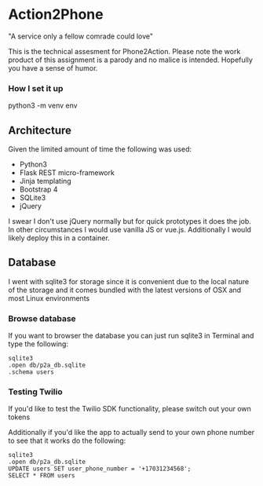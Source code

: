 # Action2Phone
"A service only a fellow comrade could love"

This is the technical assesment for Phone2Action. Please note the work product of this assignment is a parody and no malice is intended. Hopefully you have a sense of humor.

### How I set it up
python3 -m venv env


## Architecture
Given the limited amount of time the following was used:
* Python3
* Flask REST micro-framework
* Jinja templating
* Bootstrap 4
* SQLite3
* jQuery

I swear I don't use jQuery normally but for quick prototypes it does the job.
In other circumstances I would use vanilla JS or vue.js. Additionally I would likely deploy this in a container.

## Database
I went with sqlite3 for storage since it is convenient due to the local nature of the storage and it comes bundled with the latest versions of OSX and most Linux environments

### Browse database
If you want to browser the database you can just run sqlite3 in Terminal and type the following:
```
sqlite3
.open db/p2a_db.sqlite
.schema users
```

### Testing Twilio
If you'd like to test the Twilio SDK functionality, please switch out your own tokens

Additionally if you'd like the app to actually send to your own phone number to see that it works do the following:

```
sqlite3
.open db/p2a_db.sqlite
UPDATE users SET user_phone_number = '+17031234568';
SELECT * FROM users
```